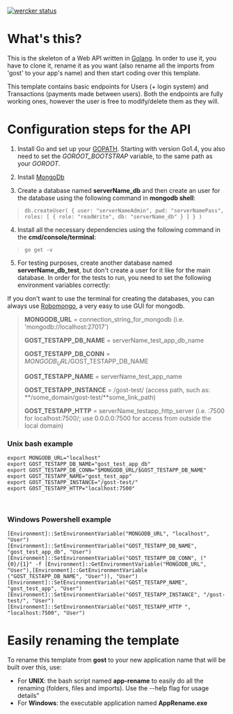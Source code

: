 [![wercker status](https://app.wercker.com/status/312eae746a4c0e7d1198a007e5355122/m "wercker status")](https://app.wercker.com/project/bykey/312eae746a4c0e7d1198a007e5355122)

# What's this?

This is the skeleton of a Web API written in [Golang](https://golang.org). In order to use it, you have to clone it, rename it as you want (also rename all the imports from 'gost' to your app's name) and then start coding over this template.

This template contains basic endpoints for Users (+ login system) and Transactions (payments made between users). Both the endpoints are fully working ones, however the user is free to modify/delete them as they will. 

# Configuration steps for the API

1. Install Go and set up your [GOPATH](http://golang.org/doc/code.html#GOPATH). Starting with version Go1.4, you also need to set the *GOROOT_BOOTSTRAP* variable, to the same path as your *GOROOT*.

2. Install [MongoDb](https://scotch.io/tutorials/an-introduction-to-mongodb#installation-and-running-mongodb)

3. Create a database named __serverName_db__ and then create an user for the database using the following command in **mongodb shell**:
>`db.createUser( { user: "serverNameAdmin", pwd: "serverNamePass", roles: [ { role: "readWrite", db: "serverName_db" } ] } )`

4. Install all the necessary dependencies using the following command in the **cmd/console/terminal**:
>`go get -v`

5. For testing purposes, create another database named __serverName_db_test__, but don't create a user for it like for the main database.
In order for the tests to run, you need to set the following environment variables correctly:

If you don't want to use the terminal for creating the databases, you can always use [Robomongo](http://robomongo.org), a very easy to use GUI for mongodb.

> **MONGODB_URL** = connection_string_for_mongodb (i.e. 'mongodb://localhost:27017')
>
> **GOST_TESTAPP_DB_NAME** = serverName_test_app_db_name
>
> **GOST_TESTAPP_DB_CONN** = $MONGODB_URL/$GOST_TESTAPP_DB_NAME
>
> **GOST_TESTAPP_NAME** = serverName_test_app_name
>
> **GOST_TESTAPP_INSTANCE** = /gost-test/ (access path, such as: **/some_domain/gost-test/**some_link_path)
>
> **GOST_TESTAPP_HTTP** = serverName_testapp_http_server (i.e. :7500 for localhost:7500/; use 0.0.0.0:7500 for access from outside the local domain)

### Unix bash example
	export MONGODB_URL="localhost"
    export GOST_TESTAPP_DB_NAME="gost_test_app_db"
    export GOST_TESTAPP_DB_CONN="$MONGODB_URL/$GOST_TESTAPP_DB_NAME"
    export GOST_TESTAPP_NAME="gost_test_app"
    export GOST_TESTAPP_INSTANCE="/gost-test/"
    export GOST_TESTAPP_HTTP="localhost:7500"

<br/>

### Windows Powershell example
	[Environment]::SetEnvironmentVariable("MONGODB_URL", "localhost", "User")
	[Environment]::SetEnvironmentVariable("GOST_TESTAPP_DB_NAME", "gost_test_app_db", "User")
	[Environment]::SetEnvironmentVariable("GOST_TESTAPP_DB_CONN", ("{0}/{1}" -f [Environment]::GetEnvironmentVariable("MONGODB_URL", "User"),[Environment]::GetEnvironmentVariable	("GOST_TESTAPP_DB_NAME", "User")), "User")
	[Environment]::SetEnvironmentVariable("GOST_TESTAPP_NAME", "gost_test_app", "User")
	[Environment]::SetEnvironmentVariable("GOST_TESTAPP_INSTANCE", "/gost-test/", "User")
	[Environment]::SetEnvironmentVariable("GOST_TESTAPP_HTTP ", "localhost:7500", "User")

# Easily renaming the template

To rename this template from __gost__ to your new application name that will be built over this, use: 
- For **UNIX**: the bash script named __app-rename__ to easily do all the renaming (folders, files and imports). Use the --help flag for usage details"
- For **Windows**: the executable application named __AppRename.exe__
